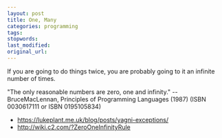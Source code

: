 ```yaml
---
layout: post
title: One, Many
categories: programming
tags:
stopwords:
last_modified:
original_url:
---
```


If you are going to do things twice, you are probably going to it
an infinite number of times.

<!--more-->

"The only reasonable numbers are zero, one and infinity." -- BruceMacLennan, Principles of Programming Languages (1987) (ISBN 0030617111 or ISBN 0195105834)

* https://lukeplant.me.uk/blog/posts/yagni-exceptions/
* http://wiki.c2.com/?ZeroOneInfinityRule

